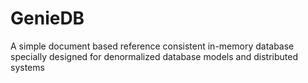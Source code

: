 # GenieDB
A simple document based reference consistent in-memory database specially designed for denormalized database models and distributed systems
